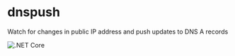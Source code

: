 # dnspush
Watch for changes in public IP address and push updates to DNS A records

![.NET Core](https://github.com/x3haloed/dnspush/workflows/.NET%20Core/badge.svg)

